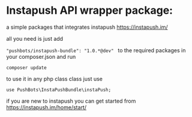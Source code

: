 Instapush API wrapper package:
=========================

a simple packages that integrates instapush https://instapush.im/

all you need is just add

`"pushbots/instapush-bundle": "1.0.*@dev" ` to the required packages in your composer.json and run 

`composer update`


to use it in any php class class just use

`use PushBots\InstaPushBundle\instaPush;`

if you are new to instapush you can get started from https://instapush.im/home/start/